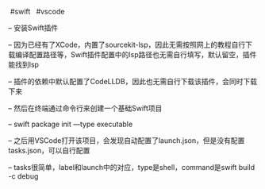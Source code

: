  #swift   #vscode  

– 安装Swift插件

– 因为已经有了XCode，内置了sourcekit-lsp，因此无需按照网上的教程自行下载编译配置路径等，Swift插件配置中的lsp路径也无需自行填写，默认留空，插件能找到lsp

– 插件的依赖中默认配置了CodeLLDB，因此也无需自行下载该插件，会同时下载下来

– 然后在终端通过命令行来创建一个基础Swift项目

– swift package init —type executable

– 之后用VSCode打开该项目，会发现自动配置了launch.json，但是没有配置tasks.json，可以自行配置

– tasks很简单，label和launch中的对应，type是shell，command是swift build -c debug